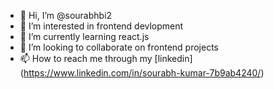 - 👋 Hi, I’m @sourabhbi2
- 👀 I’m interested in frontend devlopment
- 🌱 I’m currently learning react.js
- 💞️ I’m looking to collaborate on frontend projects
- 📫 How to reach me through my [linkedin] (https://www.linkedin.com/in/sourabh-kumar-7b9ab4240/)

<!---
sourabhbi2/sourabhbi2 is a ✨ special ✨ repository because its `README.md` (this file) appears on your GitHub profile.
You can click the Preview link to take a look at your changes.
--->
